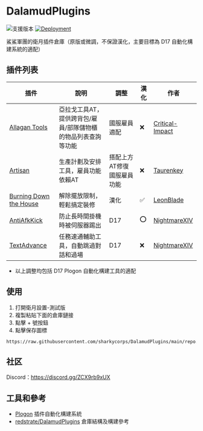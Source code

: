 # DalamudPlugins

![支援版本](https://img.shields.io/badge/%E6%94%AF%E6%8F%B4%E7%89%88%E6%9C%AC-%E5%9C%8B%E6%9C%8D7.0-gold)
[![Deployment](https://github.com/sharkycorps/DalamudPlugins/actions/workflows/main.yml/badge.svg)](https://github.com/sharkycorps/DalamudPlugins/actions/workflows/main.yml)

鯊鯊軍團的衛月插件倉庫（原版或微調，不保證漢化，主要目標為 D17 自動化構建系統的適配）

## 插件列表

| 插件 | 說明 | 調整 | 漢化 | 作者 |
| - | - | - | - | - |
| [Allagan Tools](https://github.com/sharkycorps/InventoryTools) | 亞拉戈工具AT，提供跨背包/雇員/部隊儲物櫃的物品列表查詢等功能 | 國服雇員適配 | :x: | [Critical-Impact](https://github.com/Critical-Impact) |
| [Artisan](https://github.com/sharkycorps/Artisan) | 生產計劃及安排工具，雇員功能依賴AT | 搭配上方AT修復國服雇員功能 | :x: | [Taurenkey](https://github.com/Taurenkey) |
| [Burning Down the House](https://github.com/sharkycorps/BDTHPlugin) | 解除擺放限制，輕鬆搞定裝修 | 漢化 | :white_check_mark: | [LeonBlade](https://github.com/LeonBlade) |
| [AntiAfkKick](https://github.com/sharkycorps/AntiAfkKick) | 防止長時間掛機時被伺服器踢出 | D17 | :o: | [NightmareXIV](https://github.com/NightmareXIV) |
| [TextAdvance](https://github.com/sharkycorps/TextAdvance) | 任務速通輔助工具，自動跳過對話和過場 | D17 | :x: | [NightmareXIV](https://github.com/NightmareXIV) |

* 以上調整均包括 D17 Plogon 自動化構建工具的適配

## 使用

1. 打開衛月設置-測試版
2. 複製粘貼下面的倉庫鏈接
3. 點擊 + 號按鈕
4. 點擊保存圖標

```
https://raw.githubusercontent.com/sharkycorps/DalamudPlugins/main/repo.json
```

## 社区

Discord：https://discord.gg/ZCX9rb9xUX

## 工具和參考

* [Plogon](https://github.com/goatcorp/Plogon) 插件自動化構建系統
* [redstrate/DalamudPlugins](https://github.com/redstrate/DalamudPlugins) 倉庫結構及構建參考